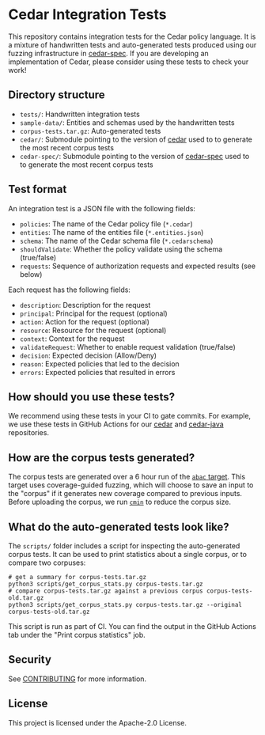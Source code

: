 # Cedar Integration Tests

This repository contains integration tests for the Cedar policy language. It is a mixture of handwritten tests and auto-generated tests produced using our fuzzing infrastructure in [cedar-spec](https://github.com/cedar-policy/cedar-spec). If you are developing an implementation of Cedar, please consider using these tests to check your work!

## Directory structure

* `tests/`: Handwritten integration tests
* `sample-data/`: Entities and schemas used by the handwritten tests
* `corpus-tests.tar.gz`: Auto-generated tests
* `cedar/`: Submodule pointing to the version of [cedar](https://github.com/cedar-policy/cedar) used to to generate the most recent corpus tests
* `cedar-spec/`: Submodule pointing to the version of [cedar-spec](https://github.com/cedar-policy/cedar-spec) used to to generate the most recent corpus tests

## Test format

An integration test is a JSON file with the following fields:

* `policies`: The name of the Cedar policy file (`*.cedar`)
* `entities`: The name of the entities file (`*.entities.json`)
* `schema`: The name of the Cedar schema file (`*.cedarschema`)
* `shouldValidate`: Whether the policy validate using the schema (true/false)
* `requests`: Sequence of authorization requests and expected results (see below)

Each request has the following fields:

* `description`: Description for the request
* `principal`: Principal for the request (optional)
* `action`: Action for the request (optional)
* `resource`: Resource for the request (optional)
* `context`: Context for the request
* `validateRequest`: Whether to enable request validation (true/false)
* `decision`: Expected decision (Allow/Deny)
* `reason`: Expected policies that led to the decision
* `errors`: Expected policies that resulted in errors

## How should you use these tests?

We recommend using these tests in your CI to gate commits. For example, we use these tests in GitHub Actions for our [cedar](https://github.com/cedar-policy/cedar) and [cedar-java](https://github.com/cedar-policy/cedar-java) repositories.

## How are the corpus tests generated?

The corpus tests are generated over a 6 hour run of the [`abac` target](https://github.com/cedar-policy/cedar-spec/blob/main/cedar-drt/fuzz/fuzz_targets/abac.rs). This target uses coverage-guided fuzzing, which will choose to save an input to the "corpus" if it generates new coverage compared to previous inputs. Before uploading the corpus, we run [`cmin`](https://manpages.ubuntu.com/manpages/bionic/man1/afl-cmin.1.html) to reduce the corpus size.

## What do the auto-generated tests look like?

The `scripts/` folder includes a script for inspecting the auto-generated corpus tests. It can be used to print statistics about a single corpus, or to compare two corpuses:

```shell
# get a summary for corpus-tests.tar.gz
python3 scripts/get_corpus_stats.py corpus-tests.tar.gz
# compare corpus-tests.tar.gz against a previous corpus corpus-tests-old.tar.gz
python3 scripts/get_corpus_stats.py corpus-tests.tar.gz --original corpus-tests-old.tar.gz
```

This script is run as part of CI. You can find the output in the GitHub Actions tab under the "Print corpus statistics" job.

## Security

See [CONTRIBUTING](CONTRIBUTING.md#security-issue-notifications) for more information.

## License

This project is licensed under the Apache-2.0 License.
